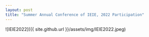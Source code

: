 ```yaml
---
layout: post
title: "Summer Annual Conference of IEIE, 2022 Participation"
---
```

![IEIE2022]({{ site.github.url }}/assets/img/IEIE2022.jpeg)
